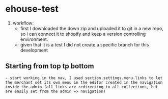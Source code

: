 # ehouse-test

1. workflow:
    - first I downloaded the down zip and uploaded it to git in a new repo, so i can connect it to shopify and keep a version controlling environment.
    - given that it is a test I did not create a specific branch for this development

## Starting from top tp bottom

    - start working in the nav, I used section.settings.menu.links to let the merchant set its own menu in the editor created in the navigation inside the admin (all links are redirecting to all collections, but are easily set from the admin => navigation)
